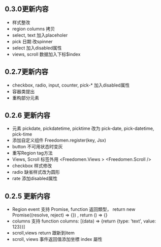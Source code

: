 ## 0.3.0更新内容

* 样式整改
* region columns  拷贝
* select, text 加入placeholer
* pick 日期 改spinner
* select 加入disabled属性
* views, scroll  数据加入下标$index



## 0.2.7更新内容

* checkbox, radio, input, counter, pick-* 加入disabled属性
* 容器类提出
* 重构部分元素

## 0.2.6 更新内容

* 元素 pickdate, pickdatetime, picktime 改为 pick-date, pick-datetime, pick-time
* 添加自定义组件 Freedomen.register(key, Jsx)
* button 不可用状态时变灰
* 重写Region tag方法
* Views, Scroll 标签外用 <Freedomen.Views > <Freedomen.Scroll />
* checkbox 样式修改
* radio 缺省样式改为圆形
* rate 添加disabled属性

##  0.2.5 更新内容

* Region event 支持 Promise, function 返回類型， return new Promise((resolve, reject) => {}) , return  () => {}
* columns 支持 function  columns: [(data) => {return {type: 'text', value: 123}}]
* scroll,views return 跟新到item
* scroll, views 事件返回值添加坐標 index 屬性

